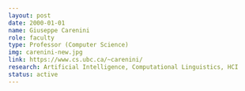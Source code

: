 ```yaml
---
layout: post
date: 2000-01-01
name: Giuseppe Carenini
role: faculty
type: Professor (Computer Science)
img: carenini-new.jpg
link: https://www.cs.ubc.ca/~carenini/
research: Artificial Intelligence, Computational Linguistics, HCI
status: active
---
```

